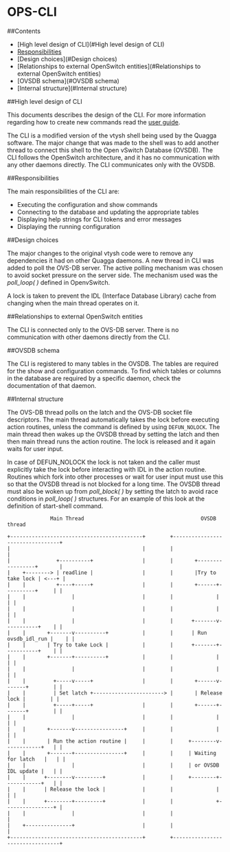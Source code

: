 OPS-CLI
=====

##Contents
- [High level design of CLI](#High level design of CLI)
- [Responsibilities](#Responsibilities)
- [Design choices](#Design choices)
- [Relationships to external OpenSwitch entities](#Relationships to external OpenSwitch entities)
- [OVSDB schema](#OVSDB schema)
- [Internal structure](#Internal structure)

##High level design of CLI

This documents describes the design of the CLI. For more information regarding how to
create new commands read the [user guide](CLI_user_guide.md).<br/>

The CLI is a modified version of the vtysh shell being used by the Quagga software. The major change that was made to the shell was to add another thread to connect this shell to the Open vSwitch Database (OVSDB). The CLI follows the OpenSwitch architecture, and it has no communication with any other daemons directly. The CLI communicates only with the OVSDB.

##Responsibilities

The main responsibilities of the CLI are:
<ul>
<li>Executing the configuration and show commands</li>
<li>Connecting to the database and updating the appropriate tables</li>
<li>Displaying help strings for CLI tokens and error messages</li>
<li>Displaying the running configuration</li>
</ul>

##Design choices

The major changes to the original vtysh code were to remove any dependencies it had on other Quagga daemons. A new thread in CLI was added to poll the OVS-DB server. The
active polling mechanism was chosen to avoid socket pressure on the server side. The mechanism used was the *poll_loop( )* defined in OpenvSwitch.

A lock is taken to prevent the IDL (Interface Database Library) cache from changing when the main thread operates on it.

##Relationships to external OpenSwitch entities

The CLI is connected only to the OVS-DB server. There is no communication with other daemons directly from the CLI.

##OVSDB schema

The CLI is registered to many tables in the OVSDB. The tables are required for the show and configuration commands. To find which tables or columns in the database are required by a specific daemon, check the documentation of that daemon.

##Internal structure

The OVS-DB thread polls on the latch and the OVS-DB socket file descriptors. The main thread automatically takes the lock before executing action routines, unless the command is defined by using `DEFUN_NOLOCK`.
The main thread then wakes up the OVSDB thread by setting the latch and then then main thread runs the action routine. The lock is released and it again waits for user input.

In case of DEFUN_NOLOCK the lock is not taken and the caller must explicitly take the lock before interacting with IDL in the action routine. Routines which fork into other processes or wait for user input must use this so that the OVSDB thread is not blocked for a long time.
The OVSDB thread must also be woken up from *poll_block( )* by setting the latch to avoid race conditions in *poll_loop( )* structures. For an example of this look at the definition of start-shell command.

                  Main Thread                                      OVSDB thread

    +-------------------------------------------+        +---------------------------------+
    |                                           |        |                                 |
    |               +----------+                |        |       +-----------------+       |
    |    +--------> | readline |                |        |       |Try to take lock | <---+ |
    |    |          +----+-----+                |        |       +------+----------+     | |
    |    |               |                      |        |              |                | |
    |    |               |                      |        |              |                | |
    |    |               |                      |        |      +-------v-----------+    | |
    |    |       +-------v----------+           |        |      | Run ovsdb_idl_run |    | |
    |    |       | Try to take Lock |           |        |      +-------+-----------+    | |
    |    |       +-------+----------+           |        |              |                | |
    |    |               |                      |        |              |                | |
    |    |         +-----v-----+                |        |       +------v-------+        | |
    |    |         | Set latch +-----------------------> |       | Release lock |        | |
    |    |         +-----+-----+                |        |       +------+-------+        | |
    |    |               |                      |        |              |                | |
    |    |       +-------v----------------+     |        |              |                | |
    |    |       | Run the action routine |     |        |     +--------v------------+   | |
    |    |       +-------+----------------+     |        |     | Waiting for latch   |   | |
    |    |               |                      |        |     | or OVSDB IDL update |   | |
    |    |      +--------v---------+            |        |     +--------+------------+   | |
    |    |      | Release the lock |            |        |              |                | |
    |    |      +--------+---------+            |        |              +----------------+ |
    |    |               |                      |        |                                 |
    |    +---------------+                      |        |                                 |
    +-------------------------------------------+        +---------------------------------+
